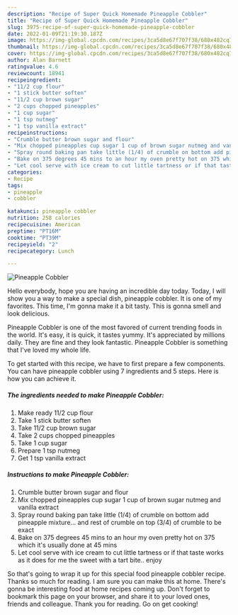 ```yaml
---
description: "Recipe of Super Quick Homemade Pineapple Cobbler"
title: "Recipe of Super Quick Homemade Pineapple Cobbler"
slug: 3975-recipe-of-super-quick-homemade-pineapple-cobbler
date: 2022-01-09T21:19:30.187Z
image: https://img-global.cpcdn.com/recipes/3ca5d8e67f707f38/680x482cq70/pineapple-cobbler-recipe-main-photo.jpg
thumbnail: https://img-global.cpcdn.com/recipes/3ca5d8e67f707f38/680x482cq70/pineapple-cobbler-recipe-main-photo.jpg
cover: https://img-global.cpcdn.com/recipes/3ca5d8e67f707f38/680x482cq70/pineapple-cobbler-recipe-main-photo.jpg
author: Alan Barnett
ratingvalue: 4.6
reviewcount: 18941
recipeingredient:
- "11/2 cup flour"
- "1 stick butter soften"
- "11/2 cup brown sugar"
- "2 cups chopped pineapples"
- "1 cup sugar"
- "1 tsp nutmeg"
- "1 tsp vanilla extract"
recipeinstructions:
- "Crumble butter brown sugar and flour"
- "Mix chopped pineapples cup sugar 1 cup of brown sugar nutmeg and vanilla extract"
- "Spray round baking pan take little (1/4) of crumble on bottom add pineapple mixture... and rest of crumble on top (3/4) of crumble to be exact"
- "Bake on 375 degrees 45 mins to an hour my oven pretty hot on 375 which it&#39;s usually done at 45 mins"
- "Let cool serve with ice cream to cut little tartness or if that taste works as it does for me the sweet with a tart bite.. enjoy"
categories:
- Recipe
tags:
- pineapple
- cobbler

katakunci: pineapple cobbler 
nutrition: 258 calories
recipecuisine: American
preptime: "PT16M"
cooktime: "PT39M"
recipeyield: "2"
recipecategory: Lunch

---
```



![Pineapple Cobbler](https://img-global.cpcdn.com/recipes/3ca5d8e67f707f38/680x482cq70/pineapple-cobbler-recipe-main-photo.jpg)

Hello everybody, hope you are having an incredible day today. Today, I will show you a way to make a special dish, pineapple cobbler. It is one of my favorites. This time, I'm gonna make it a bit tasty. This is gonna smell and look delicious.

Pineapple Cobbler is one of the most favored of current trending foods in the world. It's easy, it is quick, it tastes yummy. It's appreciated by millions daily. They are fine and they look fantastic. Pineapple Cobbler is something that I've loved my whole life.




To get started with this recipe, we have to first prepare a few components. You can have pineapple cobbler using 7 ingredients and 5 steps. Here is how you can achieve it.

<!--inarticleads1-->

##### The ingredients needed to make Pineapple Cobbler:

1. Make ready 11/2 cup flour
1. Take 1 stick butter soften
1. Take 11/2 cup brown sugar
1. Take 2 cups chopped pineapples
1. Take 1 cup sugar
1. Prepare 1 tsp nutmeg
1. Get 1 tsp vanilla extract




<!--inarticleads2-->

##### Instructions to make Pineapple Cobbler:

1. Crumble butter brown sugar and flour
1. Mix chopped pineapples cup sugar 1 cup of brown sugar nutmeg and vanilla extract
1. Spray round baking pan take little (1/4) of crumble on bottom add pineapple mixture... and rest of crumble on top (3/4) of crumble to be exact
1. Bake on 375 degrees 45 mins to an hour my oven pretty hot on 375 which it&#39;s usually done at 45 mins
1. Let cool serve with ice cream to cut little tartness or if that taste works as it does for me the sweet with a tart bite.. enjoy




So that's going to wrap it up for this special food pineapple cobbler recipe. Thanks so much for reading. I am sure you can make this at home. There's gonna be interesting food at home recipes coming up. Don't forget to bookmark this page on your browser, and share it to your loved ones, friends and colleague. Thank you for reading. Go on get cooking!
